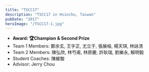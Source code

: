 ```yaml
---
title: "TSCC17"
description: "TSCC17 in Hsinchu, Taiwan"
pubDate: "2017"
heroImage: "/TSCC17-1.jpg"
---
```


- **Award: 🏆Champion & Second Prize**
- Team 1 Members: 鄭余玄, 王宇正, 尤立于, 張展榕, 楊天琪, 林詠清
- Team 2 Members: 陳弘欣, 林芍甫, 林原慶, 許耿瑞, 劉樂永, 賴明毅
- Student Coaches: 陳維駿
- Advisor: Jerry Chou